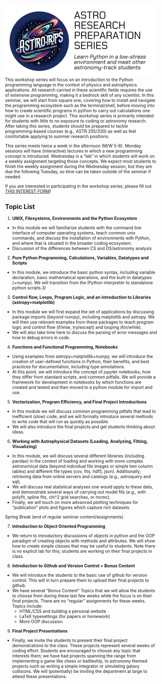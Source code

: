 ![logo for the astro rps seminar](./astro-rps-header-github.png)
This workshop series will focus on an introduction to the Python programming language in the context of physics and astrophysics applications. All research carried in these scientific fields requires the use of extensive programming, making it a bedrock skill of any scientist. In this seminar, we will start from square one, covering how to install and navigate the programming ecosystem such as the terminal/shell, before moving into how to create scientific programs in python to carry out calculations one might use in a research project. This workshop series is primarily intended for students with little to no exposure to coding or astronomy research. After taking this series, students should be prepared to tackle programming-based courses (e.g., ASTR 255/330) as well as feel comfortable applying to summer research positions. 

This series meets twice a week in the afternoon (M/W 5-6). Monday sessions will have (interactive) lectures in which a new programming concept is introduced. Wednesday is a “lab” in which students will work on a weekly assignment targeting those concepts. We expect most students to finish the weekly assignment during the Wednesday session, but they are due the following Tuesday, so time can be taken outside of the seminar if needed. 

If you are interested in participating in the workshop series, please fill out [THIS INTEREST FORM](https://docs.google.com/forms/d/e/1FAIpQLSd5Kjj2lQ1-8akgA2wnE0ozxFur9A3FQNpgcKvR3k27POCGPg/viewform?usp=sf_link)!

## Topic List


1. **UNIX, Filesystems, Environments and the Python Ecosystem**
  - In this module we will familiarize students with the command line interface of computer operating systems, teach common unix commands, and discuss the installation of environments with Python, and where that is situated in the broader coding ecosystem.
  - Discussion of the differences between CS and DS/astronomy analysis
2. **Pure Python Programming, Calculations, Variables, Datatypes and Scripts**
  - In this module, we introduce the basic python syntax, including variable declaration, basic mathematical operations, and the built-in datatypes (+numpy). We will transition from the iPython interpreter to standalone python scripts.3/
3. **Control flow, Loops, Program Logic, and an introduction to Libraries (astropy+matplotlib)**
  - In this module we will first expand the set of applications by discussing package imports (beyond numpy), including matplotlib and astropy. We will then use relevant examples from these packages to teach program logic and control flow (if/else, try/except) and looping (for/while). 
  - We will also take time here to discuss the parsing of error messages and how to debug errors in code. 
4. **Functions and Functional Programming, Notebooks**
  - Using examples from astropy+matplotlib+numpy, we will introduce the creation of user-defined functions in Python, their benefits, and best practices for documentation, including type annotations. 
  - At this point, we will introduce the concept of jupyter notebooks, how they differ from standard scripts, and common pitfalls. We will provide a framework for development in notebooks by which functions are created and tested and then moved to a python module for import and use. 
5. **Vectorization, Program Efficiency, and Final Project Introductions**
  - In this module we will discuss common programming pitfalls that lead to inefficient (slow) code, and we will formally introduce several methods to write code that will run as quickly as possible. 
  - We will also introduce the final projects and get students thinking about ideas. 
6. **Working with Astrophysical Datasets (Loading, Analyzing, Fitting, Visualizing)**
  - In this module, we will discuss several different libraries (including pandas) in the context of loading and working with more complex astronomical data (beyond individual fits images or simple two column tables) and different file types (csv, fits, hdf5, json). Additionally, retrieving data from online servers and catalogs (e.g., astroquery and sql).   
  - We will discuss real statistical analyses one would apply to these data, and demonstrate several ways of carrying out model fits (e.g., with polyfit, spline fits, chi^2 grid searches, or mcmc). 
  - Finally, we will touch on more advanced plotting techniques for “publication” plots and figures which capture rich datasets. 

Spring Break (end of regular seminar content/assignments)

7. **Introduction to Object Oriented Programming**
  - We return to introductory discussions of objects in python and the OOP paradigm of creating objects with methods and attributes. We will show how to create simple classes that may be useful to students. 
Note there is no explicit lab for this; students are working on their final projects in class.
8. **Introduction to Github and Version Control + Bonus Content**
  - We will introduce the students to the basic use of github for version control. This will in turn prepare them to upload their final projects to github. 
  - We have several “Bonus Content” Topics that we will allow the students to choose from during these last few weeks while the focus is on their final projects. There are no “regular” assignments for these weeks. Topics include:
    - HTML/CSS and building a personal website 
    - LaTeX typesettings (for papers or homework) 
    - More OOP discussion 
9. **Final Project Presentations**
  - Finally, we invite the students to present their final project demonstrations to the class. These projects represent several weeks of coding effort. Students are encouraged to choose any topic that interests them; we have had projects spanning the range from implementing a game like chess or battleship, to astronomy themed projects such as writing a simple integrator or simulating galaxy collisions. We will (potentially) be inviting the department at large to attend these presentations. 


